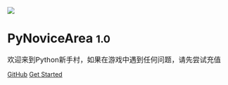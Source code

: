 ![](http://p6un02lk4.bkt.clouddn.com/pynovicarea.svg)

# PyNoviceArea <small>1.0</small>

 <font size="3">欢迎来到Python新手村，如果在游戏中遇到任何问题，请先尝试充值</font>


[GitHub](https://github.com/hackpython/PyNoviceArea/)
[Get Started](#PyNoviceArea)


<!-- 背景色 -->


